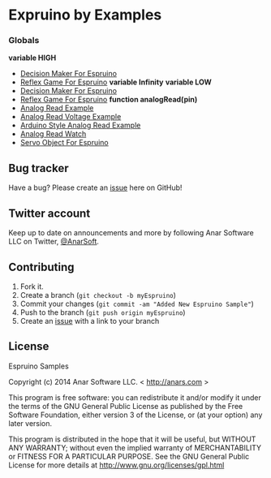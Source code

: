 # Expruino by Examples


### Globals

**variable HIGH**
* [ Decision Maker For Espruino](./00_misc/decision_maker/decision_maker.js)
* [ Reflex Game For Espruino](./00_misc/reflex_game/reflex_game.js)
**variable Infinity**
**variable LOW**
* [ Decision Maker For Espruino](./00_misc/decision_maker/decision_maker.js)
* [ Reflex Game For Espruino](./00_misc/reflex_game/reflex_game.js)
**function analogRead(pin)**
* [ Analog Read Example](./01_basics/analog_read/analog_read.js)
* [Analog Read Voltage Example](./01_basics/analog_read/analog_read_voltage.js)
* [ Arduino Style Analog Read Example](./01_basics/analog_read/arduino_style_analog_read.js)
* [ Analog Read Watch](./analog_read_watch/analog_read_watch.js)
* [Servo Object For Espruino](./servo-object/servo-object.js)

## Bug tracker

Have a bug? Please create an [issue](https://github.com/anars/Espruino/issues) here on GitHub!

## Twitter account

Keep up to date on announcements and more by following Anar Software LLC on Twitter, [@AnarSoft](http://twitter.com/AnarSoft).

## Contributing

1. Fork it.
2. Create a branch (`git checkout -b myEspruino`)
3. Commit your changes (`git commit -am "Added New Espruino Sample"`)
4. Push to the branch (`git push origin myEspruino`)
5. Create an [issue](https://github.com/anars/Espruino/issues) with a link to your branch

## License

Espruino Samples

Copyright (c) 2014 Anar Software LLC. < http://anars.com >

This program is free software: you can redistribute it and/or modify it under the terms of the GNU General Public License as published by the Free Software Foundation, either version 3 of the License, or (at your option) any later version.

This program is distributed in the hope that it will be useful, but WITHOUT ANY WARRANTY; without even the implied warranty of MERCHANTABILITY or FITNESS FOR A PARTICULAR PURPOSE. See the GNU General Public License for more details at http://www.gnu.org/licenses/gpl.html


